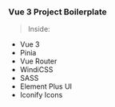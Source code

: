 ### Vue 3 Project Boilerplate

> Inside:

- Vue 3
- Pinia 
- Vue Router
- WindiCSS
- SASS
- Element Plus UI
- Iconify Icons


